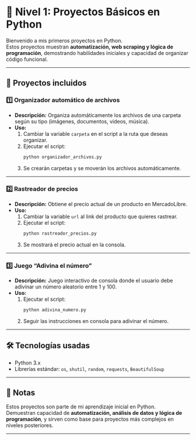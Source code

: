 # 🌟 Nivel 1: Proyectos Básicos en Python

Bienvenido a mis primeros proyectos en Python.  
Estos proyectos muestran **automatización, web scraping y lógica de programación**, demostrando habilidades iniciales y capacidad de organizar código funcional.

---

## 📝 Proyectos incluidos

### 1️⃣ Organizador automático de archivos
- **Descripción:** Organiza automáticamente los archivos de una carpeta según su tipo (imágenes, documentos, videos, música).  
- **Uso:**  
  1. Cambiar la variable `carpeta` en el script a la ruta que deseas organizar.  
  2. Ejecutar el script:  
     ```bash
     python organizador_archivos.py
     ```
  3. Se crearán carpetas y se moverán los archivos automáticamente.

---

### 2️⃣ Rastreador de precios
- **Descripción:** Obtiene el precio actual de un producto en MercadoLibre.  
- **Uso:**  
  1. Cambiar la variable `url` al link del producto que quieres rastrear.  
  2. Ejecutar el script:  
     ```bash
     python rastreador_precios.py
     ```
  3. Se mostrará el precio actual en la consola.

---

### 3️⃣ Juego “Adivina el número”
- **Descripción:** Juego interactivo de consola donde el usuario debe adivinar un número aleatorio entre 1 y 100.  
- **Uso:**  
  1. Ejecutar el script:  
     ```bash
     python adivina_numero.py
     ```
  2. Seguir las instrucciones en consola para adivinar el número.

---

## 🛠 Tecnologías usadas
- Python 3.x  
- Librerías estándar: `os`, `shutil`, `random`, `requests`, `BeautifulSoup`

---

## 🚀 Notas
Estos proyectos son parte de mi aprendizaje inicial en Python.  
Demuestran capacidad de **automatización, análisis de datos y lógica de programación**, y sirven como base para proyectos más complejos en niveles posteriores.

---

